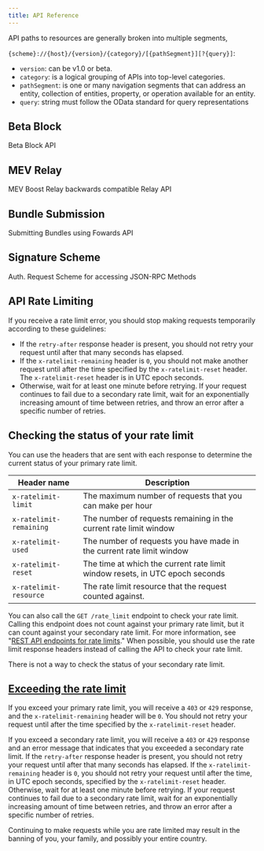 ```yaml
---
title: API Reference
---
```


API paths to resources are generally broken into multiple segments,

`{scheme}://{host}/{version}/{category}/[{pathSegment}][?{query}]`:

- `version`: can be v1.0 or beta.
- `category`: is a logical grouping of APIs into top-level categories.
- `pathSegment`: is one or many navigation segments that can address an entity, collection of entities, property, or operation available for an entity.
- `query`: string must follow the OData standard for query representations

## Beta Block

Beta Block API

## MEV Relay

MEV Boost Relay backwards compatible Relay API

## Bundle Submission

Submitting Bundles using Fowards API

## Signature Scheme

Auth. Request Scheme for accessing JSON-RPC Methods

## API Rate Limiting

If you receive a rate limit error, you should stop making requests temporarily according to these guidelines:

- If the `retry-after` response header is present, you should not retry your request until after that many seconds has elapsed.
- If the `x-ratelimit-remaining` header is `0`, you should not make another request until after the time specified by the `x-ratelimit-reset` header. The `x-ratelimit-reset` header is in UTC epoch seconds.
- Otherwise, wait for at least one minute before retrying. If your request continues to fail due to a secondary rate limit, wait for an exponentially increasing amount of time between retries, and throw an error after a specific number of retries.

## Checking the status of your rate limit

You can use the headers that are sent with each response to determine the current status of your primary rate limit.

| Header name             | Description                                                                  |
| ----------------------- | ---------------------------------------------------------------------------- |
| `x-ratelimit-limit`     | The maximum number of requests that you can make per hour                    |
| `x-ratelimit-remaining` | The number of requests remaining in the current rate limit window            |
| `x-ratelimit-used`      | The number of requests you have made in the current rate limit window        |
| `x-ratelimit-reset`     | The time at which the current rate limit window resets, in UTC epoch seconds |
| `x-ratelimit-resource`  | The rate limit resource that the request counted against.                    |

You can also call the `GET /rate_limit` endpoint to check your rate limit. Calling this endpoint does not count against your primary rate limit, but it can count against your secondary rate limit. For more information, see "[REST API endpoints for rate limits](https://docs.github.com/en/rest/rate-limit/rate-limit)." When possible, you should use the rate limit response headers instead of calling the API to check your rate limit.

There is not a way to check the status of your secondary rate limit.

## [Exceeding the rate limit](https://docs.github.com/en/rest/using-the-rest-api/rate-limits-for-the-rest-api?apiVersion=2022-11-28#exceeding-the-rate-limit)

If you exceed your primary rate limit, you will receive a `403` or `429` response, and the `x-ratelimit-remaining` header will be `0`. You should not retry your request until after the time specified by the `x-ratelimit-reset` header.

If you exceed a secondary rate limit, you will receive a `403` or `429` response and an error message that indicates that you exceeded a secondary rate limit. If the `retry-after` response header is present, you should not retry your request until after that many seconds has elapsed. If the `x-ratelimit-remaining` header is `0`, you should not retry your request until after the time, in UTC epoch seconds, specified by the `x-ratelimit-reset` header. Otherwise, wait for at least one minute before retrying. If your request continues to fail due to a secondary rate limit, wait for an exponentially increasing amount of time between retries, and throw an error after a specific number of retries.

Continuing to make requests while you are rate limited may result in the banning of you, your family, and possibly your entire country.
